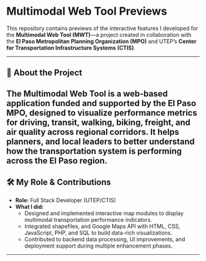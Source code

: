 # Multimodal Web Tool Previews

This repository contains previews of the interactive features I developed for the **Multimodal Web Tool (MWT)**—a project created in collaboration with the **El Paso Metropolitan Planning Organization (MPO)** and UTEP’s **Center for Transportation Infrastructure Systems (CTIS)**.

---

## 💼 About the Project

The Multimodal Web Tool is a web-based application funded and supported by the **El Paso MPO**, designed to visualize performance metrics for driving, transit, walking, biking, freight, and air quality across regional corridors. It helps planners, and local leaders to better understand how the transportation system is performing across the El Paso region.
---

## 🛠️ My Role & Contributions

- **Role:** Full Stack Developer (UTEP/CTIS)  
- **What I did:**  
  - Designed and implemented interactive map modules to display multimodal transportation performance indicators.  
  - Integrated shapefiles, and Google Maps API with HTML, CSS, JavaScript, PHP, and SQL to build data-rich visualizations.  
  - Contributed to backend data processing, UI improvements, and deployment support during multiple enhancement phases.

---
